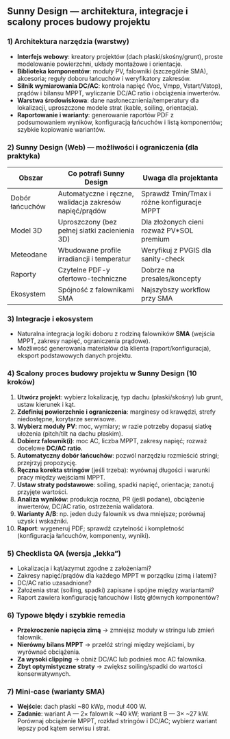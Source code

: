 ## Sunny Design — architektura, integracje i scalony proces budowy projektu

### 1) Architektura narzędzia (warstwy)

- **Interfejs webowy**: kreatory projektów (dach płaski/skośny/grunt), proste modelowanie powierzchni, układy montażowe i orientacje.
- **Biblioteka komponentów**: moduły PV, falowniki (szczególnie SMA), akcesoria; reguły doboru łańcuchów i weryfikatory zakresów.
- **Silnik wymiarowania DC/AC**: kontrola napięć (Voc, Vmpp, Vstart/Vstop), prądów i bilansu MPPT, wyliczanie DC/AC ratio i obciążenia inwerterów.
- **Warstwa środowiskowa**: dane nasłonecznienia/temperatury dla lokalizacji, uproszczone modele strat (kable, soiling, orientacja).
- **Raportowanie i warianty**: generowanie raportów PDF z podsumowaniem wyników, konfiguracją łańcuchów i listą komponentów; szybkie kopiowanie wariantów.

### 2) Sunny Design (Web) — możliwości i ograniczenia (dla praktyka)

| Obszar              | Co potrafi Sunny Design                                       | Uwaga dla projektanta                          |
| ------------------- | ------------------------------------------------------------- | ---------------------------------------------- |
| Dobór łańcuchów | Automatyczne i ręczne, walidacja zakresów napięć/prądów | Sprawdź Tmin/Tmax i różne konfiguracje MPPT |
| Model 3D            | Uproszczony (bez pełnej siatki zacienienia 3D)               | Dla złożonych cieni rozważ PV*SOL premium   |
| Meteodane           | Wbudowane profile irradiancji i temperatur                    | Weryfikuj z PVGIS dla sanity-check             |
| Raporty             | Czytelne PDF-y ofertowo-techniczne                            | Dobrze na presales/koncepty                    |
| Ekosystem           | Spójność z falownikami SMA                                 | Najszybszy workflow przy SMA                   |

### 3) Integracje i ekosystem

- Naturalna integracja logiki doboru z rodziną falowników **SMA** (wejścia MPPT, zakresy napięć, ograniczenia prądowe).
- Możliwość generowania materiałów dla klienta (raport/konfiguracja), eksport podstawowych danych projektu.

### 4) Scalony proces budowy projektu w Sunny Design (10 kroków)

1. **Utwórz projekt**: wybierz lokalizację, typ dachu (płaski/skośny) lub grunt, ustaw kierunek i kąt.
2. **Zdefiniuj powierzchnie i ograniczenia**: marginesy od krawędzi, strefy niedostępne, korytarze serwisowe.
3. **Wybierz moduły PV**: moc, wymiary; w razie potrzeby dopasuj siatkę ułożenia (pitch/tilt na dachu płaskim).
4. **Dobierz falownik(i)**: moc AC, liczba MPPT, zakresy napięć; rozważ docelowe **DC/AC ratio**.
5. **Automatyczny dobór łańcuchów**: pozwól narzędziu rozmieścić stringi; przejrzyj propozycję.
6. **Ręczna korekta stringów** (jeśli trzeba): wyrównaj długości i warunki pracy między wejściami MPPT.
7. **Ustaw straty podstawowe**: soiling, spadki napięć, orientacja; zanotuj przyjęte wartości.
8. **Analiza wyników**: produkcja roczna, PR (jeśli podane), obciążenie inwerterów, DC/AC ratio, ostrzeżenia walidatora.
9. **Warianty A/B**: np. jeden duży falownik vs dwa mniejsze; porównaj uzysk i wskaźniki.
10. **Raport**: wygeneruj PDF; sprawdź czytelność i kompletność (konfiguracja łańcuchów, komponenty, wyniki).

### 5) Checklista QA (wersja „lekka”)

- Lokalizacja i kąt/azymut zgodne z założeniami?
- Zakresy napięć/prądów dla każdego MPPT w porządku (zimą i latem)?
- DC/AC ratio uzasadnione?
- Założenia strat (soiling, spadki) zapisane i spójne między wariantami?
- Raport zawiera konfigurację łańcuchów i listę głównych komponentów?

### 6) Typowe błędy i szybkie remedia

- **Przekroczenie napięcia zimą** → zmniejsz moduły w stringu lub zmień falownik.
- **Nierówny bilans MPPT** → przełóż stringi między wejściami, by wyrównać obciążenia.
- **Za wysoki clipping** → obniż DC/AC lub podnieś moc AC falownika.
- **Zbyt optymistyczne straty** → zwiększ soiling/spadki do wartości konserwatywnych.

### 7) Mini‑case (warianty SMA)

- **Wejście**: dach płaski ~80 kWp, moduł 400 W.
- **Zadanie**: wariant A — 2× falownik ~40 kW; wariant B — 3× ~27 kW. Porównaj obciążenie MPPT, rozkład stringów i DC/AC; wybierz wariant lepszy pod kątem serwisu i strat.
